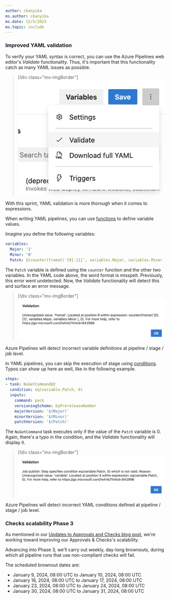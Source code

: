 ```yaml
---
author: ckanyika
ms.author: ckanyika
ms.date: 12/5/2023
ms.topic: include
---
```


### Improved YAML validation

To verify your YAML syntax is correct, you can use the Azure Pipelines web editor's _Validate_ functionality. Thus, it's important that this functionality catch as many YAML issues as possible.

> [!div class="mx-imgBorder"]
> ![Screenshot of YAML validation.](../../media/231-pipelines-01.png " Screenshot of YAML validation.")

With this sprint, YAML validation is more thorough when it comes to expressions.

When writing YAML pipelines, you can use [functions](/azure/devops/pipelines/process/expressions#functions) to define variable values.

Imagine you define the following variables:
```yaml
variables:
  Major: '1'
  Minor: '0'
  Patch: $[counter(fromat('{0}.{1}', variables.Major, variables.Minor ), 0)]
```

The `Patch` variable is defined using the `counter` function and the other two variables. In the YAML code above, the word format is misspelt. Previously, this error went undetected. Now, the _Validate_ functionality will detect this and surface an error message. 

> [!div class="mx-imgBorder"]
> ![Screenshot of incorrect variable definitions detected .](../../media/231-pipelines-02.png " Screenshot of incorrect variable definitions detected .")

Azure Pipelines will detect incorrect variable definitions at pipeline / stage / job level.

In YAML pipelines, you can skip the execution of stage using [conditions](/azure/devops/pipelines/process/conditions). Typos can show up here as well, like in the following example.

```yml
steps:
- task: NuGetCommand@2
  condition: eq(variable.Patch, 0)
  inputs:
    command: pack
    versioningScheme: byPrereleaseNumber
    majorVersion: '$(Major)'
    minorVersion: '$(Minor)'
    patchVersion: '$(Patch)'
```

The `NuGetCommand` task executes only if the value of the `Patch` variable is 0. Again, there's a typo in the condition, and the _Validate_ functionality will display it.

> [!div class="mx-imgBorder"]
> ![Screenshot of Patch variable.](../../media/231-pipelines-03.png " Screenshot of Patch variable.")

Azure Pipelines will detect incorrect YAML conditions defined at pipeline / stage / job level.

### Checks scalability Phase 3

As mentioned in our [Updates to Approvals and Checks blog post](https://devblogs.microsoft.com/devops/updates-to-approvals-and-checks/), we're working toward improving our Approvals & Checks's scalability. 

Advancing into Phase 3, we'll carry out weekly, day-long brownouts, during which all pipeline runs that use non-compliant checks will fail. 

The scheduled brownout dates are:
* January 9, 2024, 08:00 UTC to January 10, 2024, 08:00 UTC
* January 16, 2024, 08:00 UTC to January 17, 2024, 08:00 UTC
* January 23, 2024, 08:00 UTC to January 24, 2024, 08:00 UTC
* January 30, 2024, 08:00 UTC to January 31, 2024, 08:00 UTC

